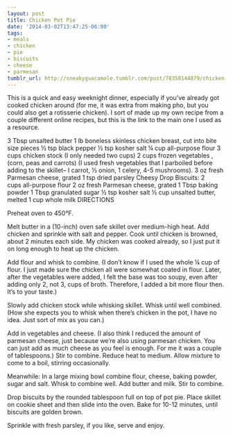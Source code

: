 ```yaml
---
layout: post
title: Chicken Pot Pie
date: '2014-03-02T13:47:25-06:00'
tags:
- meals
- chicken
- pie
- biscuits
- cheese
- parmesan
tumblr_url: http://sneakyguacamole.tumblr.com/post/78350144879/chicken-pot-pie
---
```

This is a quick and easy weeknight dinner, especially if you’ve already got cooked chicken around (for me, it was extra from making pho, but you could also get a rotisserie chicken). I sort of made up my own recipe from a couple different online recipes, but this is the link to the main one I used as a resource.


3 Tbsp unsalted butter
1 lb boneless skinless chicken breast, cut into bite size pieces
½ tsp black pepper
½ tsp kosher salt
¼ cup all-purpose flour
3 cups chicken stock (I only needed two cups)
2 cups frozen vegetables , (corn, peas and carrots) (I used fresh vegetables that I parboiled before adding to the skillet– I carrot, ½ onion, 1 celery, 4-5 mushrooms).
3 oz fresh Parmesan cheese, grated
1 tsp dried parsley
Cheesy Drop Biscuits:
2 cups all-purpose flour
2 oz fresh Parmesan cheese, grated
1 Tbsp baking powder
1 Tbsp granulated sugar
½ tsp kosher salt
½ cup unsalted butter, melted
1 cup whole milk
DIRECTIONS

Preheat oven to 450°F.


Melt butter in a (10-inch) oven safe skillet over medium-high heat. Add chicken and sprinkle with salt and pepper. Cook until chicken is browned, about 2 minutes each side. My chicken was cooked already, so I just put it on long enough to heat up the chicken.


Add flour and whisk to combine. (I don’t know if I used the whole ¼ cup of flour. I just made sure the chicken all were somewhat coated in flour. Later, after the vegetables were added, I felt the base was too soupy, even after adding only 2, not 3, cups of broth. Therefore, I added a bit more flour then. It’s to your taste.)


Slowly add chicken stock while whisking skillet. Whisk until well combined. (How she expects you to whisk when there’s chicken in the pot, I have no idea. Just sort of mix as you can.)


Add in vegetables and cheese. (I also think I reduced the amount of parmesan cheese, just because we’re also using parmesan chicken. You can just add as much cheese as you feel is enough. For me it was a couple of tablespoons.) Stir to combine. Reduce heat to medium. Allow mixture to come to a boil, stirring occasionally.


Meanwhile: In a large mixing bowl combine flour, cheese, baking powder, sugar and salt. Whisk to combine well. Add butter and milk. Stir to combine.


Drop biscuits by the rounded tablespoon full on top of pot pie. Place skillet on cookie sheet and then slide into the oven. Bake for 10-12 minutes, until biscuits are golden brown.


Sprinkle with fresh parsley, if you like, serve and enjoy.

